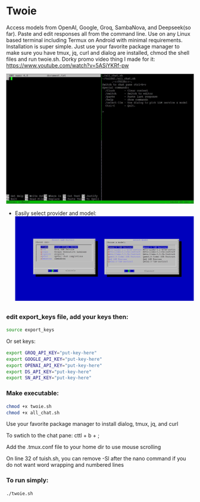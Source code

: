 # Twoie

Access models from OpenAI, Google, Groq, SambaNova, and Deepseek(so far). Paste and edit responses all from the command line. Use on any Linux based terminal including Termux on Android with minimal requirements. Installation is super simple. Just use your favorite package manager to make sure you have tmux, jq, curl and dialog are installed, chmod the shell files and run twoie.sh. Dorky promo video thing I made for it: https://www.youtube.com/watch?v=5ASjYKRf-pw 

![alt text](https://github.com/mrhappynice/tuish/blob/main/tuish.jpg?raw=true)

- Easily select provider and model:
![alt text](https://github.com/mrhappynice/tuish/blob/main/tuish_dialog.jpg?raw=true)

##

### edit export_keys file, add your keys then:
```bash
source export_keys
```
Or set keys:
```bash
export GROQ_API_KEY="put-key-here"
export GOOGLE_API_KEY="put-key-here"
export OPENAI_API_KEY="put-key-here"
export DS_API_KEY="put-key-here"
export SN_API_KEY="put-key-here"
```

### Make executable:
```bash
chmod +x twoie.sh
chmod +x all_chat.sh
```

Use your favorite package manager to install  dialog, tmux, jq, and curl

To swtich to the chat pane: cttl + b + ;

Add the .tmux.conf file to your home dir to use mouse scrolling

On line 32 of tuish.sh, you can remove -Sl after the nano command if you do not want word wrapping and numbered lines

### To run simply:
```bash
./twoie.sh
```

##


